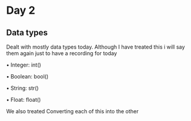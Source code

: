 # Day 2
## Data types
Dealt with mostly data types today. Although I have treated this i will say them again just to have a recording for today

• Integer: int()

• Boolean: bool()

• String: str()

• Float: float()

We also treated Converting each of this into the other


